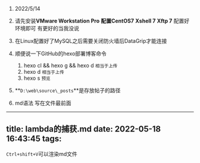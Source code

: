1. 2022/5/14
2. 请先安装**VMware Workstation Pro**
           **配置CentOS7**
           **Xshell 7**
           **Xftp 7**
    配置好环境即可 有更好的当我没说

3. 在Linux配置好了MySQL之后需要关闭防火墙后DataGrip才能连接

4. 顺便说一下GitHub的hexo部署博客命令
    1. hexo cl && hexo g && hexo d `相当于上传`
    2. hexo d                       `相当于上传`
    3. hexo s                       `预览`
5. **`D:\web\source\_posts`**是存放帖子的路径
6. md语法 写在文件最前面

---
title: lambda的捕获.md
date: 2022-05-18 16:43:45
tags:
---

 `Ctrl+shift+V`可以渲染md文件
